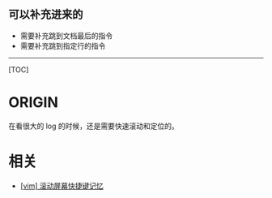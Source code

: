 
## 可以补充进来的

* 需要补充跳到文档最后的指令
* 需要补充跳到指定行的指令

---

[TOC]

# ORIGIN

在看很大的 log 的时候，还是需要快速滚动和定位的。









# 相关

* [[vim] 滚动屏幕快捷键记忆](https://blog.csdn.net/weixin_36210698/article/details/72874465)